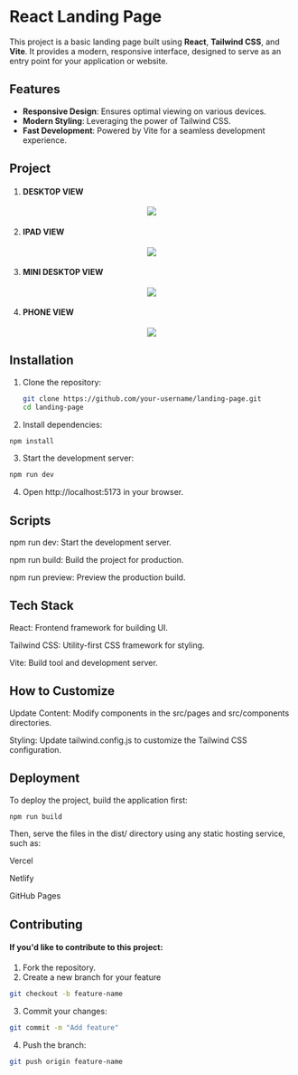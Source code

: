 # React Landing Page

This project is a basic landing page built using **React**, **Tailwind CSS**, and **Vite**. It provides a modern, responsive interface, designed to serve as an entry point for your application or website.

## Features

- **Responsive Design**: Ensures optimal viewing on various devices.
- **Modern Styling**: Leveraging the power of Tailwind CSS.
- **Fast Development**: Powered by Vite for a seamless development experience.

## Project
1. #### DESKTOP VIEW
<p align="center">
  <img src="public/Work Screenshots/DesktopView-Project-1.png">
</p>

2. #### IPAD VIEW
<p align="center">
  <img src="IpadView-Project-1.png">
</p>

3. #### MINI DESKTOP VIEW
<p align="center">
  <img src="Mini-DesktopView-Project-1.png">
</p>

4. #### PHONE VIEW
<p align="center">
  <img src="PhoneView-Project-1.png">
</p>


## Installation

1. Clone the repository:
   ```bash
   git clone https://github.com/your-username/landing-page.git
   cd landing-page
   ```

2. Install dependencies:
  ```bash
  npm install
```

3. Start the development server:
```bash
npm run dev
```
4. Open http://localhost:5173 in your browser.

## Scripts
npm run dev: Start the development server.

npm run build: Build the project for production.

npm run preview: Preview the production build.
## Tech Stack
React: Frontend framework for building UI.

Tailwind CSS: Utility-first CSS framework for styling.

Vite: Build tool and development server.

## How to Customize
Update Content: Modify components in the src/pages and src/components directories.

Styling: Update tailwind.config.js to customize the Tailwind CSS configuration.

## Deployment
To deploy the project, build the application first:
```bash
npm run build
```
Then, serve the files in the dist/ directory using any static hosting service, such as:

Vercel

Netlify

GitHub Pages

## Contributing
#### If you'd like to contribute to this project:

1. Fork the repository.
2. Create a new branch for your feature
```bash
git checkout -b feature-name
```
3. Commit your changes:
```bash
git commit -m "Add feature"
```
4. Push the branch:
```bash
git push origin feature-name
```





